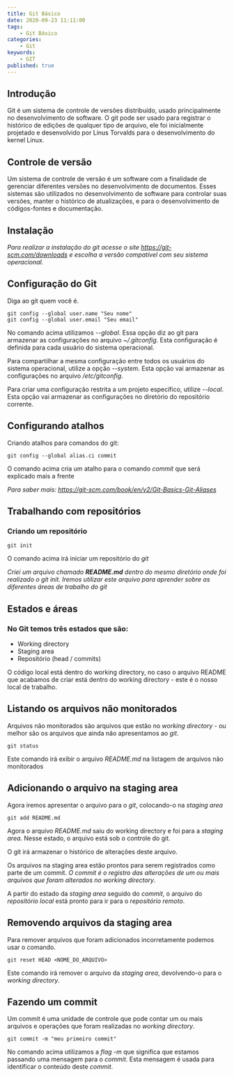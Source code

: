```yaml
---
title: Git Básico
date: 2020-09-23 11:11:00
tags:
    - Git Básico
categories:
    - Git
keywords:
    - GIT
published: true
---
```


## Introdução
Git é um sistema de controle de versões distribuído, usado principalmente no desenvolvimento de software.
O git pode ser usado para registrar o histórico de edições de qualquer tipo de arquivo, ele foi inicialmente projetado e desenvolvido por Linus Torvalds para o desenvolvimento do kernel Linux.

## Controle de versão
Um sistema de controle de versão é um software com a finalidade de gerenciar diferentes versões no desenvolvimento de documentos.
Esses sistemas são utilizados no desenvolvimento de software para controlar suas versões, manter o histórico de atualizações, e para o desenvolvimento de códigos-fontes e documentação.
## Instalação
*Para realizar a instalação do git acesse o site https://git-scm.com/downloads e escolha a versão compatível com seu sistema operacional.*

## Configuração do Git
Diga ao git quem você é.
```
git config --global user.name "Seu nome"
git config --global user.email "Seu email"
```
No comando acima utilizamos *--global*. Essa opção diz ao git para armazenar as configurações no arquivo *~/.gitconfig*. Esta configuração é definida para cada usuário do sistema operacional.

Para compartilhar a mesma configuração entre todos os usuários do sistema operacional, utilize a opção *--system*. Esta opção vai armazenar as configurações no arquivo */etc/gitconfig*.

Para criar uma configuração restrita a um projeto específico, utilize *--local*. Esta opção vai armazenar as configurações no diretório do repositório corrente.

## Configurando atalhos
Criando atalhos para comandos do git:
```
git config --global alias.ci commit
```
O comando acima cria um atalho para o comando *commit* que será explicado mais a frente

*Para saber mais: https://git-scm.com/book/en/v2/Git-Basics-Git-Aliases*

## Trabalhando com repositórios
### Criando um repositório
```
git init
```
O comando acima irá iniciar um repositório do *git*

*Criei um arquivo chamado **README.md** dentro do mesmo diretório onde foi realizado o git init. Iremos utilizar este arquivo para aprender sobre as diferentes áreas de trabalho do git*

## Estados e áreas
### No Git temos três estados que são:
- Working directory
- Staging area
- Repositório (head / commits)

O código local está dentro do working directory, no caso o arquivo README que acabamos de criar está dentro do working directory - este é o nosso local de trabalho.

## Listando os arquivos não monitorados
Arquivos não monitorados são arquivos que estão no *working directory* - ou melhor são os arquivos que ainda não apresentamos ao *git*.

```
git status
```
Este comando irá exibir o arquivo *README.md* na listagem de arquivos não monitorados

## Adicionando o arquivo na staging area

Agora iremos apresentar o arquivo para o *git*, colocando-o na *staging area*

```
git add README.md
```

Agora o arquivo *README.md* saiu do working directory e foi para a *staging area*. Nesse estado, o arquivo está sob o controle do git.

O git irá armazenar o histórico de alterações deste arquivo.

Os arquivos na staging area estão prontos para serem registrados como parte de um commit. *O commit é o registro das alterações de um ou mais arquivos que foram alterados no working directory*.

A partir do estado da *staging area* seguido do *commit*, o arquivo do *repositório local* está pronto para ir para o *repositório remoto*.

## Removendo arquivos da staging area

Para remover arquivos que foram adicionados incorretamente podemos usar o comando.

```
git reset HEAD <NOME_DO_ARQUIVO>
```
Este comando irá remover o arquivo da *staging area*, devolvendo-o para o *working directory*.

## Fazendo um commit

Um commit é uma unidade de controle que pode contar um ou mais arquivos e operações que foram realizadas no *working directory*.

```
git commit -m "meu primeiro commit"
```
No comando acima utilizamos a *flag -m* que significa que estamos passando uma mensagem para o *commit*. Esta mensagem é usada para identificar o conteúdo deste *commit*.
